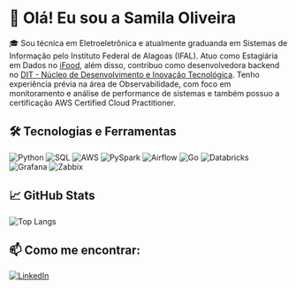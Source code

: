 # 👋 Olá! Eu sou a Samila Oliveira

🎓 Sou técnica em Eletroeletrônica e atualmente graduanda em Sistemas de Informação pelo Instituto Federal de Alagoas (IFAL). Atuo como Estagiária em Dados no [iFood](https://www.linkedin.com/company/ifood-), além disso, contribuo como desenvolvedora backend no [DIT - Núcleo de Desenvolvimento e Inovação Tecnológica](https://br.linkedin.com/company/dit-ifal). Tenho experiência prévia na área de Observabilidade, com foco em monitoramento e análise de performance de sistemas e também possuo a certificação AWS Certified Cloud Practitioner.

## 🛠️ Tecnologias e Ferramentas

![Python](https://img.shields.io/badge/Python-3776AB?style=for-the-badge&logo=python&logoColor=white)
![SQL](https://img.shields.io/badge/SQL-4479A1?style=for-the-badge&logo=postgresql&logoColor=white)
![AWS](https://img.shields.io/badge/AWS-232F3E?style=for-the-badge&logo=amazon-aws&logoColor=white)
![PySpark](https://img.shields.io/badge/PySpark-E25A1C?style=for-the-badge&logo=apachespark&logoColor=white)
![Airflow](https://img.shields.io/badge/Apache%20Airflow-017CEE?style=for-the-badge&logo=apache-airflow&logoColor=white)
![Go](https://img.shields.io/badge/Go-00ADD8?style=for-the-badge&logo=go&logoColor=white)
![Databricks](https://img.shields.io/badge/Databricks-FF3621?logo=databricks&logoColor=white&style=for-the-badge)
![Grafana](https://img.shields.io/badge/Grafana-F46800?style=for-the-badge&logo=grafana&logoColor=white)
![Zabbix](https://img.shields.io/badge/Zabbix-CC0000?style=for-the-badge&logo=zabbix&logoColor=white)

## 📈 GitHub Stats

![Top Langs](https://github-readme-stats.vercel.app/api/top-langs/?username=SamilaOliveira01&layout=compact&langs_count=6)

## 📫 Como me encontrar:

[![LinkedIn](https://img.shields.io/badge/LinkedIn-blue?style=for-the-badge&logo=linkedin&logoColor=white)](https://www.linkedin.com/in/seu-perfil/)
<!--
**SamilaOliveira01/SamilaOliveira01** is a ✨ _special_ ✨ repository because its `README.md` (this file) appears on your GitHub profile.

Here are some ideas to get you started:

- 🔭 I’m currently working on ...
- 🌱 I’m currently learning ...
- 👯 I’m looking to collaborate on ...
- 🤔 I’m looking for help with ...
- 💬 Ask me about ...
- 📫 How to reach me: ...
- 😄 Pronouns: ...
- ⚡ Fun fact: ...
-->
